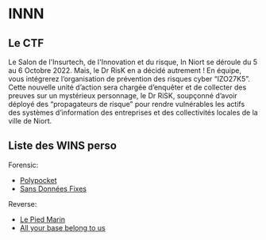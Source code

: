 # INNN

## Le CTF

Le Salon de l'Insurtech, de l'Innovation et du risque, In Niort se déroule du 5 au 6 Octobre 2022. Mais, le Dr RisK en a décidé autrement !
En équipe, vous intégrerez l’organisation de prévention des risques cyber “IZO27K5”. Cette nouvelle unité d’action sera chargée d’enquêter et de collecter des preuves sur un mystérieux personnage, le Dr RiSK, soupçonné d’avoir déployé des “propagateurs de risque” pour rendre vulnérables les actifs des systèmes d’information des entreprises et des collectivités locales de la ville de Niort.

## Liste des WINS perso

Forensic:
* [Polypocket](/Forensic/Polypocket_RESOLU)
* [Sans Données Fixes](/Forensic/Sans%20Donnee%20Fixe_RESOLU)

Reverse:
* [Le Pied Marin](/Reverse/Le%20Pied%20Marin_RESOLU)
* [All your base belong to us](/Reverse/All%20your%20base%20belong%20to%20us_RESOLU)
